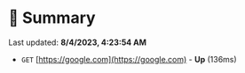 # 📖 Summary
Last updated: **8/4/2023, 4:23:54 AM**

- `GET` [https://google.com](https://google.com) - **Up** (136ms)
